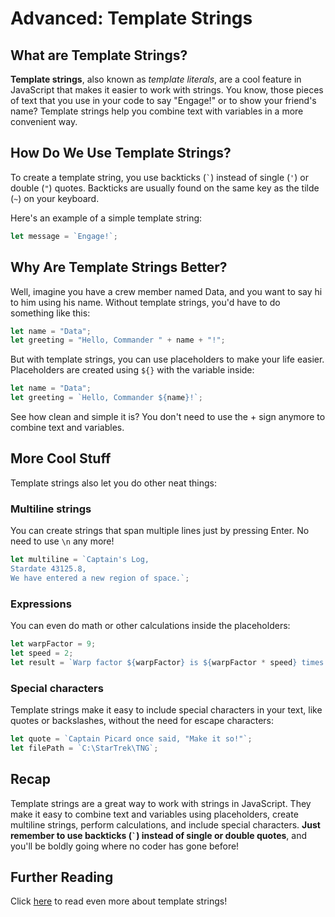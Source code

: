 # Advanced: Template Strings

## What are Template Strings?
**Template strings**, also known as *template literals*, are a cool feature in JavaScript that makes it easier to work with strings. You know, those pieces of text that you use in your code to say "Engage!" or to show your friend's name? Template strings help you combine text with variables in a more convenient way.

## How Do We Use Template Strings?
To create a template string, you use backticks (`` ` ``) instead of single (`'`) or double (`"`) quotes. Backticks are usually found on the same key as the tilde (`~`) on your keyboard.

Here's an example of a simple template string:

```javascript
let message = `Engage!`;
```

## Why Are Template Strings Better?
Well, imagine you have a crew member named Data, and you want to say hi to him using his name. Without template strings, you'd have to do something like this:

```javascript
let name = "Data";
let greeting = "Hello, Commander " + name + "!";
```

But with template strings, you can use placeholders to make your life easier. Placeholders are created using `${}` with the variable inside:

```javascript
let name = "Data";
let greeting = `Hello, Commander ${name}!`;
```

See how clean and simple it is? You don't need to use the + sign anymore to combine text and variables.

## More Cool Stuff
Template strings also let you do other neat things:

### Multiline strings
You can create strings that span multiple lines just by pressing Enter. No need to use `\n` any more!

```javascript
let multiline = `Captain's Log,
Stardate 43125.8,
We have entered a new region of space.`;
```

### Expressions
You can even do math or other calculations inside the placeholders:

```javascript
let warpFactor = 9;
let speed = 2;
let result = `Warp factor ${warpFactor} is ${warpFactor * speed} times faster than warp factor ${speed}.`;
```

### Special characters
Template strings make it easy to include special characters in your text, like quotes or backslashes, without the need for escape characters:

```javascript
let quote = `Captain Picard once said, "Make it so!"`;
let filePath = `C:\StarTrek\TNG`;
```

## Recap
Template strings are a great way to work with strings in JavaScript. They make it easy to combine text and variables using placeholders, create multiline strings, perform calculations, and include special characters. **Just remember to use backticks (`` ` ``) instead of single or double quotes**, and you'll be boldly going where no coder has gone before!

## Further Reading
Click [here](https://developer.chrome.com/blog/es6-template-strings/) to read even more about template strings!